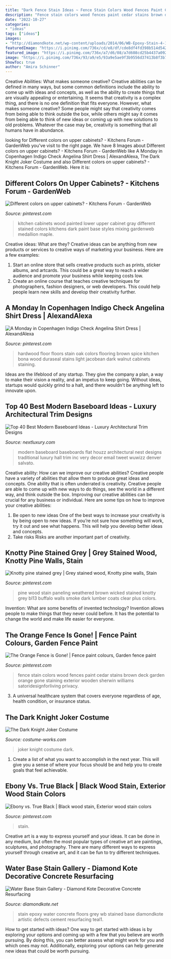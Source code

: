 ```yaml
---
title: "Dark Fence Stain Ideas ~ Fence Stain Colors Wood Fences Paint Cedar Stains Brown Deck Garden Orange Gone Staining Exterior Wooden Sherwin Williams Satoridesignforliving Privacy"
description: "Fence stain colors wood fences paint cedar stains brown deck garden orange gone staining exterior wooden sherwin williams satoridesignforliving privacy"
date: "2022-10-27"
categories:
- "ideas"
tags: ["ideas"]
images:
- "http://diamondkote.net/wp-content/uploads/2014/06/WB-Epoxy-Stain-4-1024x768.jpg"
featuredImage: "https://i.pinimg.com/736x/cd/e8/df/cde8df4fd398b514d5425a10a8bb0b9b--hardwood-floors-flooring.jpg"
featured_image: "https://i.pinimg.com/736x/a7/d6/08/a7d608cd25b4437a092b74c321aefee8.jpg"
image: "https://i.pinimg.com/736x/93/a9/e5/93a9e5ae9f3b9556d37413b8f3b7d132--wood-kitchen-cabinets-gray-cabinets.jpg"
ShowToc: true
author: "Amira Schinner"
---
```



Creative Abilities: What makes someone creative?
Creative abilities can be defined in many ways, but some common definitions include the ability to come up with ideas and concepts, as well as the ability to create things that are visually appealing or entertaining. It seems that creativity is a complex thing, and there is no one definition that fits everyone. However, what makes someone creative? Some people might say that creativity comes from being able to think outside the box, while others might say it comes from being able to think of new ideas or coming up with new solutions to old problems. Whatever the case may be, creativity is something that all humans have in abundance.

	

		
looking for Different colors on upper cabinets? - Kitchens Forum - GardenWeb you've visit to the right page. We have 8 Images about Different colors on upper cabinets? - Kitchens Forum - GardenWeb like A Monday in Copenhagen Indigo Check Angelina Shirt Dress | AlexandAlexa, The Dark Knight Joker Costume and also Different colors on upper cabinets? - Kitchens Forum - GardenWeb. Here it is:
		
    
## Different Colors On Upper Cabinets? - Kitchens Forum - GardenWeb

<img loading=lazy src="https://i.pinimg.com/736x/93/a9/e5/93a9e5ae9f3b9556d37413b8f3b7d132--wood-kitchen-cabinets-gray-cabinets.jpg" onerror="this.onerror=null;this.src='https://tse2.mm.bing.net/th?id=OIP._G59lWzFtdpM5kfPS6xarwHaHf&amp;pid=15.1';" alt="Different colors on upper cabinets? - Kitchens Forum - GardenWeb">

_Source: pinterest.com_

>kitchen cabinets wood painted lower upper cabinet gray different stained colors kitchens dark paint base styles mixing gardenweb medallion maple. 

	

Creative ideas: What are they?
Creative ideas can be anything from new products or services to creative ways of marketing your business. Here are a few examples:
1. Start an online store that sells creative products such as prints, sticker albums, and artcards. This could be a great way to reach a wider audience and promote your business while keeping costs low.
2. Create an online course that teaches creative techniques for photographers, fashion designers, or web developers. This could help people learn new skills and develop their creativity further.

    
## A Monday In Copenhagen Indigo Check Angelina Shirt Dress | AlexandAlexa

<img loading=lazy src="https://i.pinimg.com/736x/cd/e8/df/cde8df4fd398b514d5425a10a8bb0b9b--hardwood-floors-flooring.jpg" onerror="this.onerror=null;this.src='https://tse2.mm.bing.net/th?id=OIP.bSi8sk_TyXkok2biEJmR3AHaJ3&amp;pid=15.1';" alt="A Monday in Copenhagen Indigo Check Angelina Shirt Dress | AlexandAlexa">

_Source: pinterest.com_

>hardwood floor floors stain oak colors flooring brown spice kitchen bona wood duraseal stains light jacobean dark walnut cabinets staining. 

	

Ideas are the lifeblood of any startup. They give the company a plan, a way to make their vision a reality, and an impetus to keep going. Without ideas, startups would quickly grind to a halt, and there wouldn't be anything left to innovate upon.

    
## Top 40 Best Modern Baseboard Ideas - Luxury Architectural Trim Designs

<img loading=lazy src="http://nextluxury.com/wp-content/uploads/modern-baseboard-ideas-for-hallways.jpg" onerror="this.onerror=null;this.src='https://tse4.mm.bing.net/th?id=OIP.qN02Mz42SmuxCb219cGJYwAAAA&amp;pid=15.1';" alt="Top 40 Best Modern Baseboard Ideas - Luxury Architectural Trim Designs">

_Source: nextluxury.com_

>modern baseboard baseboards flat houzz architectural nest designs traditional luxury hall trim inc very decor email tweet wuwizz denver salvato. 

	

Creative ability: How can we improve our creative abilities?
Creative people have a variety of abilities that allow them to produce great ideas and concepts. One ability that is often underrated is creativity. Creative people are able to come up with new ways to do things, see the world in a different way, and think outside the box. Improving our creative abilities can be crucial for any business or individual. Here are some tips on how to improve your creative abilities: 
1. Be open to new ideas
One of the best ways to increase your creativity is by being open to new ideas. If you’re not sure how something will work, try it out and see what happens. This will help you develop better ideas and concepts. 
2. Take risks
Risks are another important part of creativity.

    
## Knotty Pine Stained Grey | Grey Stained Wood, Knotty Pine Walls, Stain

<img loading=lazy src="https://i.pinimg.com/736x/0f/83/05/0f83051f9322b035e8a8d753aab4916d.jpg" onerror="this.onerror=null;this.src='https://tse3.mm.bing.net/th?id=OIP.ZQUd-IafNe6NqSdwPxfsiAHaGq&amp;pid=15.1';" alt="Knotty pine stained grey | Grey stained wood, Knotty pine walls, Stain">

_Source: pinterest.com_

>pine wood stain paneling weathered brown wicked stained knotty grey bl13 buffalo walls smoke dark lumber coats clear plus colors. 

	

Invention: What are some benefits of invented technology?
Invention allows people to make things that they never could before. It has the potential to change the world and make life easier for everyone.

    
## The Orange Fence Is Gone! | Fence Paint Colours, Garden Fence Paint

<img loading=lazy src="https://i.pinimg.com/736x/cc/ba/50/ccba502513790957c0be0d3afe446d29.jpg" onerror="this.onerror=null;this.src='https://tse4.mm.bing.net/th?id=OIP.rYkIDbg_1VE2cxpbOaEwGgHaMG&amp;pid=15.1';" alt="The Orange Fence is Gone! | Fence paint colours, Garden fence paint">

_Source: pinterest.com_

>fence stain colors wood fences paint cedar stains brown deck garden orange gone staining exterior wooden sherwin williams satoridesignforliving privacy. 

	

3. A universal healthcare system that covers everyone regardless of age, health condition, or insurance status.

    
## The Dark Knight Joker Costume

<img loading=lazy src="https://photos.costume-works.com/full/joker_dark_knight.jpg" onerror="this.onerror=null;this.src='https://tse1.mm.bing.net/th?id=OIP.8OV6qG5lRudiZX1aw6DyiwHaNJ&amp;pid=15.1';" alt="The Dark Knight Joker Costume">

_Source: costume-works.com_

>joker knight costume dark. 

	

1. Create a list of what you want to accomplish in the next year. This will give you a sense of where your focus should be and help you to create goals that feel achievable.

    
## Ebony Vs. True Black | Black Wood Stain, Exterior Wood Stain Colors

<img loading=lazy src="https://i.pinimg.com/736x/a7/d6/08/a7d608cd25b4437a092b74c321aefee8.jpg" onerror="this.onerror=null;this.src='https://tse1.mm.bing.net/th?id=OIP.Fh9hFvwXnA6lH-cmD-fRwAHaJ4&amp;pid=15.1';" alt="Ebony vs. True Black | Black wood stain, Exterior wood stain colors">

_Source: pinterest.com_

>stain. 

	

Creative art is a way to express yourself and your ideas. It can be done in any medium, but often the most popular types of creative art are paintings, sculptures, and photography. There are many different ways to express yourself through creative art, and it can be fun to try different techniques.

    
## Water Base Stain Gallery - Diamond Kote Decorative Concrete Resurfacing

<img loading=lazy src="http://diamondkote.net/wp-content/uploads/2014/06/WB-Epoxy-Stain-4-1024x768.jpg" onerror="this.onerror=null;this.src='https://tse2.mm.bing.net/th?id=OIP.MSF0sqdQAJH_FiIyTAM3vgHaFj&amp;pid=15.1';" alt="Water Base Stain Gallery - Diamond Kote Decorative Concrete Resurfacing">

_Source: diamondkote.net_

>stain epoxy water concrete floors grey wb stained base diamondkote artistic defects cement resurfacing teal1. 

	

How to get started with ideas?
One way to get started with ideas is by exploring your options and coming up with a few that you believe are worth pursuing. By doing this, you can better assess what might work for you and which ones may not. Additionally, exploring your options can help generate new ideas that could be worth pursuing.

